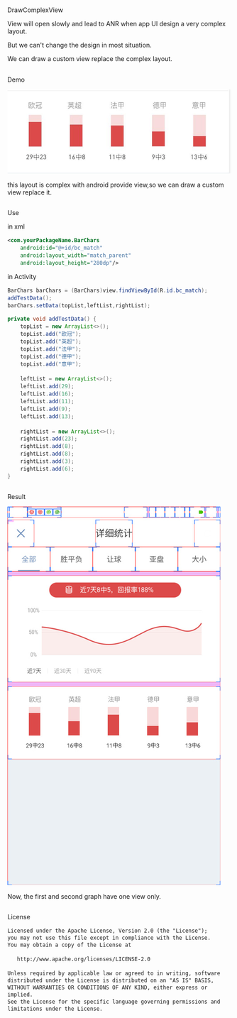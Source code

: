 #
DrawComplexView

View will open slowly and lead to ANR when app UI design a very complex layout.

But we can't change the design in most situation.

We can draw a custom view replace the complex layout.

##
Demo

![Image](/Android/DrawComplexView/_001.jpg)

this layout is complex with android provide view,so
we can draw a custom view replace it.

##
Use

in xml
```xml
<com.yourPackageName.BarChars
    android:id="@+id/bc_match"
    android:layout_width="match_parent"
    android:layout_height="280dp"/>
```

in Activity
```java
BarChars barChars = (BarChars)view.findViewById(R.id.bc_match);
addTestData();
barChars.setData(topList,leftList,rightList);
```

```java
private void addTestData() {
    topList = new ArrayList<>();
    topList.add("欧冠");
    topList.add("英超");
    topList.add("法甲");
    topList.add("德甲");
    topList.add("意甲");

    leftList = new ArrayList<>();
    leftList.add(29);
    leftList.add(16);
    leftList.add(11);
    leftList.add(9);
    leftList.add(13);

    rightList = new ArrayList<>();
    rightList.add(23);
    rightList.add(8);
    rightList.add(8);
    rightList.add(3);
    rightList.add(6);
}
```

##
Result

![Image](/Android/DrawComplexView/_002.jpg)

Now, the first and second graph have one view only.

##
License

```
Licensed under the Apache License, Version 2.0 (the "License");
you may not use this file except in compliance with the License.
You may obtain a copy of the License at

   http://www.apache.org/licenses/LICENSE-2.0

Unless required by applicable law or agreed to in writing, software
distributed under the License is distributed on an "AS IS" BASIS,
WITHOUT WARRANTIES OR CONDITIONS OF ANY KIND, either express or implied.
See the License for the specific language governing permissions and
limitations under the License.
```

